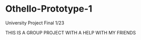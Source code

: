 # Othello-Prototype-1
University Project Final 1/23

THIS IS A GROUP PROJECT WITH A HELP WITH MY FRIENDS
